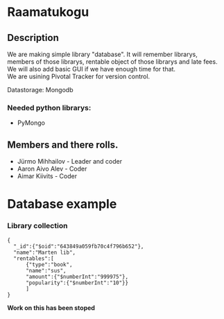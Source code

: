 # Raamatukogu

## Description
We are making simple library "database". It will remember librarys, members of those librarys, rentable object of those librarys and late fees. We will also add basic GUI if we have enough time for that. <br />
We are usining Pivotal Tracker for version control.

Datastorage: Mongodb

### Needed python librarys: <br />
* PyMongo


## Members and there rolls.
* Jürmo Mihhailov - Leader and coder
* Aaron Aivo Alev - Coder
* Aimar Kiivits - Coder

# Database example
### Library collection
```
{
  "_id":{"$oid":"643849a059fb70c4f796b652"},
  "name":"Marten lib",
  "rentables":[
      {"type":"book",
      "name":"sus",
      "amount":{"$numberInt":"999975"},
      "popularity":{"$numberInt":"10"}}
      ] 
}
```

__Work on this has been stoped__
